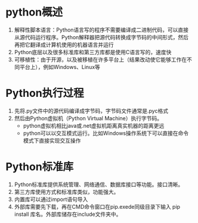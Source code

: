 # python概述

1. 解释性脚本语言：Python语言写的程序不需要编译成二进制代码，可以直接从源代码运行程序。Python解释器把源代码转换成字节码的中间形式，然后再把它翻译成计算机使用的机器语言并运行
2. Python底层以及很多标准库和第三方库都是使用C语言写的，速度快
3. 可移植性：由于开源，以及被移植在许多平台上（结果改动使它能够工作在不同平台上），例如Windows、Linux等

# Python执行过程

1. 先将.py文件中的源代码编译成字节码，字节码文件通常是.pyc格式
2. 然后由Python虚拟机（Python Virtual Machine）执行字节码。
   * python虚拟机相比java或.net虚拟机距离真实机器的距离更远
   * python可以以交互模式运行。比如Windows操作系统下可以直接在命令模式下直接实现交互操作

# Python标准库

1. Python标准库提供系统管理、网络通信、数据库接口等功能。接口清晰。
2. 第三方库使用方式和标准库类似，功能强大。
3. 内置库可以通过import语句导入
4. 外部库需要先下载，再在CMD命令窗口在pip.exede同级目录下输入 pip install 库名。外部库储存在include文件夹中。
